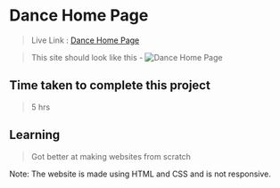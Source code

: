 # Dance Home Page

>Live Link : [Dance Home Page](https://hostinglanding-page.netlify.app/)

>This site should look like this - 
![Dance Home Page](https://user-images.githubusercontent.com/25903125/183298478-c79335e0-2ded-4cc3-9918-a1309e152faf.png)


## Time taken to complete this project 
>5 hrs

## Learning 
>Got better at making websites from scratch

Note: The website is made using HTML and CSS and is not responsive.
